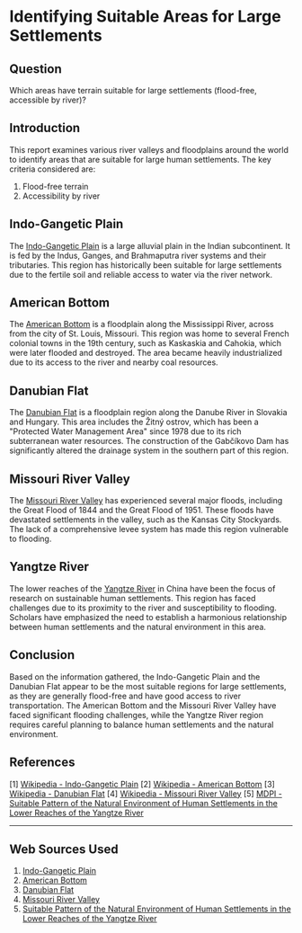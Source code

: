 # Identifying Suitable Areas for Large Settlements

## Question
Which areas have terrain suitable for large settlements (flood-free, accessible by river)?

## Introduction
This report examines various river valleys and floodplains around the world to identify areas that are suitable for large human settlements. The key criteria considered are:

1. Flood-free terrain
2. Accessibility by river

## Indo-Gangetic Plain
The [Indo-Gangetic Plain](https://en.wikipedia.org/wiki/Indo-Gangetic_Plain) is a large alluvial plain in the Indian subcontinent. It is fed by the Indus, Ganges, and Brahmaputra river systems and their tributaries. This region has historically been suitable for large settlements due to the fertile soil and reliable access to water via the river network.

## American Bottom
The [American Bottom](https://en.wikipedia.org/wiki/American_Bottom) is a floodplain along the Mississippi River, across from the city of St. Louis, Missouri. This region was home to several French colonial towns in the 19th century, such as Kaskaskia and Cahokia, which were later flooded and destroyed. The area became heavily industrialized due to its access to the river and nearby coal resources.

## Danubian Flat
The [Danubian Flat](https://en.wikipedia.org/wiki/Danubian_Flat) is a floodplain region along the Danube River in Slovakia and Hungary. This area includes the Žitný ostrov, which has been a "Protected Water Management Area" since 1978 due to its rich subterranean water resources. The construction of the Gabčíkovo Dam has significantly altered the drainage system in the southern part of this region.

## Missouri River Valley
The [Missouri River Valley](https://en.wikipedia.org/wiki/Missouri_River_Valley) has experienced several major floods, including the Great Flood of 1844 and the Great Flood of 1951. These floods have devastated settlements in the valley, such as the Kansas City Stockyards. The lack of a comprehensive levee system has made this region vulnerable to flooding.

## Yangtze River
The lower reaches of the [Yangtze River](https://www.mdpi.com/2073-4433/10/4/200) in China have been the focus of research on sustainable human settlements. This region has faced challenges due to its proximity to the river and susceptibility to flooding. Scholars have emphasized the need to establish a harmonious relationship between human settlements and the natural environment in this area.

## Conclusion
Based on the information gathered, the Indo-Gangetic Plain and the Danubian Flat appear to be the most suitable regions for large settlements, as they are generally flood-free and have good access to river transportation. The American Bottom and the Missouri River Valley have faced significant flooding challenges, while the Yangtze River region requires careful planning to balance human settlements and the natural environment.

## References
[1] [Wikipedia - Indo-Gangetic Plain](https://en.wikipedia.org/wiki/Indo-Gangetic_Plain)
[2] [Wikipedia - American Bottom](https://en.wikipedia.org/wiki/American_Bottom)
[3] [Wikipedia - Danubian Flat](https://en.wikipedia.org/wiki/Danubian_Flat)
[4] [Wikipedia - Missouri River Valley](https://en.wikipedia.org/wiki/Missouri_River_Valley)
[5] [MDPI - Suitable Pattern of the Natural Environment of Human Settlements in the Lower Reaches of the Yangtze River](https://www.mdpi.com/2073-4433/10/4/200)

---
## Web Sources Used

1. [Indo-Gangetic Plain](https://en.wikipedia.org/wiki/Indo-Gangetic_Plain)
2. [American Bottom](https://en.wikipedia.org/wiki/American_Bottom)
3. [Danubian Flat](https://en.wikipedia.org/wiki/Danubian_Flat)
4. [Missouri River Valley](https://en.wikipedia.org/wiki/Missouri_River_Valley)
5. [Suitable Pattern of the Natural Environment of Human Settlements in the Lower Reaches of the Yangtze River](https://www.mdpi.com/2073-4433/10/4/200)
